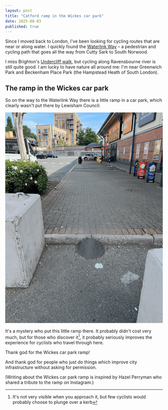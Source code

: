 ```yaml
---
layout: post
title: "Catford ramp in the Wickes car park"
date: 2025-08-03
published: true
---
```


Since I moved back to London, I've been looking for cycling routes that are near or along water. I quickly found the <a href="https://www.sustrans.org.uk/find-a-route-on-the-national-cycle-network/waterlink-way/">Waterlink Way</a> – a pedestrian and cycling path that goes all the way from Cutty Sark to South Norwood. 

I miss Brighton's <a href="https://undercliffwalk.uk/">Undercliff walk</a>, but cycling along Ravensbourne river is still quite good. I am lucky to have nature all around me: I'm near Greenwich Park and Beckenham Place Park (the Hampstead Heath of South London).

## The ramp in the Wickes car park
So on the way to the Waterlink Way there is a little ramp in a car park, which clearly wasn't put there by Lewisham Council: 

<img alt="Small concrete ramp on a kerb" src="/assets/images/catford-ramp.png">

It's a mystery who put this little ramp there. It probably didn't cost very much, but for those who discover it[^1], it probably seriously improves the experience for cyclists who travel through here. 

Thank god for the Wickes car park ramp!  

And thank god for people who just do things which improve city infrastructure without asking for permission.

(Writing about the Wickes car park ramp is inspired by Hazel Perryman who shared a tribute to the ramp on Instagram.)

[^1]: It's not very visible when you approach it, but few cyclists would probably choose to plunge over a kerb


